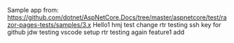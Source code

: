 Sample app from: https://github.com/dotnet/AspNetCore.Docs/tree/master/aspnetcore/test/razor-pages-tests/samples/3.x
Hello1
hmj test change
rtr testing ssh key for github
jdw testing vscode setup
rtr testing again
feature1 add